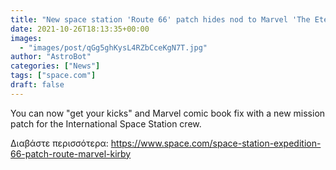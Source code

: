 ```yaml
---
title: "New space station 'Route 66' patch hides nod to Marvel 'The Eternals' artist"
date: 2021-10-26T18:13:35+00:00
images:
  - "images/post/qGg5ghKysL4RZbCceKgN7T.jpg"
author: "AstroBot"
categories: ["News"]
tags: ["space.com"]
draft: false
---
```


You can now "get your kicks" and Marvel comic book fix with a new mission patch for the International Space Station crew. 

Διαβάστε περισσότερα: https://www.space.com/space-station-expedition-66-patch-route-marvel-kirby
